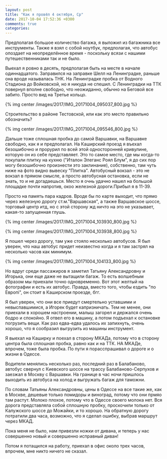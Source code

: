 ```yaml
---
layout: post
title: "Как я провёл 4 октября, Ср"
date: 2017-10-04 17:52:36 +0300
comments: true
categories: 
---
```

Предполагая большое количество багажа, я выложил из багажника все инструменты. Также я взял с собой ноутбук, предполагая, что автобус опоздает на неопределённое время - поскольку всязи с нашими путешественниками так и не было.

Выехал я ровно в десять, предполагая быть на месте в начале одиннадцатого. Заправился на заправке Шелл на Ленинградке, раньше она вроде называлась ТНК. На Ленинградке пробка от Водного Стадиона до Войковской, но я никуда не спешил. С Ленинградки на ТТК повернул вполне свободно, что неожиданно, обычно на Беговой все забито. Просто вид на Третье кольцо.

{% img center /images/2017/IMG_20171004_095037_800.jpg %}

Строительство в районе Тестовской, или как это место правильно обозначить?

{% img center /images/2017/IMG_20171004_095546_800.jpg %}

Дальше тоже сплошная пробка до самой Варшавки, на Варшавке свободно, как я и предполагал. На Каширский проезд я въехал безошибочно и прорурил по всей этой односторонней кривулине, которую он из себе представляет. Это то самое место, где мы когда-то покупали плитку на кухню ("Италон Элеганс Роял Блум", я до сих пор могу безошибочно произнести это заклинание), собственно, там чуть ниже на фото видно вывеску "Плитка". Автобусный вокзал - это не вокзал в прямом смысле, а просто автобусная остановка, если не знать, то и не догадаешься. Место я очнь удачно нашел на большой площадке почти напротив, окоо железной дороги.Прибыл я в 11-39. 

Просто на память пара кадров. Вроде бы по карте выходит, что прямо через железную дорогу ст.м."Варшавская", а также Варшавское шоссе, торговый центр итд, но с этой сторону жд ничто на это не указывает, какая-то запущенная глушь.

{% img center /images/2017/IMG_20171004_103930_800.jpg %}

{% img center /images/2017/IMG_20171004_103938_800.jpg %}

Я пошел через дорогу, там уже стояло несколько автобусов. Я был уверен, что наш автобус придет неизвестно когда и я там застрял на несколько часов как минимум.

{% img center /images/2017/IMG_20171004_104133_800.jpg %}

Но вдруг среди пассажиров я заметил Татьяну Александровну и Игорька, они еще даже не вытащили багаж. То есть волшебным образом мы приехали точно одновременно. Вот этот желтый на фотографии и есть их автобус. Правда, вместо того, чтобы ездить "по Европi", он стоит в Каширском проезде, бгг.

Я был уверен, что они все приедут смертельно уставшими и невыспавшимися, а Игорек будет капризничать. Тем не менее, они приехали в хорошем настроении, малыш загорел и держался очень бодро и спокойно. Я отвел его в машину, а потом подъехал к остановке погрузить вещи. Как раз едва-едва удалось их запихнуть, очень хорошо, что я сообразил выгрузить из машины инструмент.

Я выехал на Каширку и поехал в сторону МКАДа, потому что в сторону центра была сплошная пробка, равно как и на ТТК. НА МКАДе, впрочем, тоже была пробка. По пути я порасспрашивал о дороге и о жизни в Одессе.

Водители менялись несколько раз, последний раз в Балабаново, автобус свернул с Киевского шоссе на трассу Балабаново-Серпухов и заезжал в Москву с Варшавки. На границе в час ночи пришлось выходить из автобуса на холод и выгружать багаж для таможни.

По словам Татьяны Александровны, цены в Одессе на все такие же, как в Москве, дешевые только помидоры и виноград, потому что они прмяо там растут. Молоко плохое, потому что в Одессе своего молока нет. Вся дорога представляла собой сплошную пробку, проскочили только от Калужского шоссе до Можайки, и то хорошо. На обратную дорогу потратили два часа, возможно, что я сделал ошибку, выбрав маршрут через МКАД.

Пока меня не было, нам привезли ножки от дивана, и теперь у нас совершенно новый и совершенно исправный диван! 

Потом я потащился на работу, приехал в офис около трех часов, впрочем, мне никто ничего не сказал.